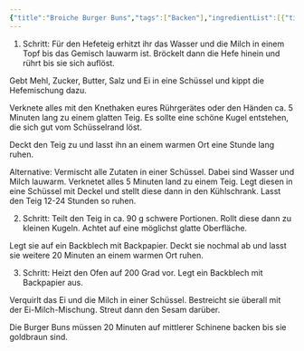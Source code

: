 ```yaml
---
{"title":"Broiche Burger Buns","tags":["Backen"],"ingredientList":[{"title":"Für den Hefeteig:","ingredients":["350 g Mehl (Weizenmehl Typ 550 oder Dinkelmehl Typ 630)","1 Päckchen Trockenhefe oder 1/2 Würfel frische Hefe","6 g Salz","3 TL Zucker","30 g Butter","1 Ei","75 ml Milch","75 ml Wasser"]},{"title":"zum Bestreichen/Bestreuen:","ingredients":["1 Ei","1 EL Milch","50 g Sesam"]}]}
---
```

1. Schritt: 
Für den Hefeteig erhitzt ihr das Wasser und die Milch in einem Topf bis das Gemisch lauwarm ist. Bröckelt dann die Hefe hinein und rührt bis sie sich auflöst. 

Gebt Mehl, Zucker, Butter, Salz und Ei in eine Schüssel und kippt die Hefemischung dazu. 

Verknete alles mit den Knethaken eures Rührgerätes oder den Händen ca. 5 Minuten lang zu einem glatten Teig. Es sollte eine schöne Kugel entstehen, die sich gut vom Schüsselrand löst. 

Deckt den Teig zu und lasst ihn an einem warmen Ort eine Stunde lang ruhen. 

Alternative: 
Vermischt alle Zutaten in einer Schüssel. Dabei sind Wasser und Milch lauwarm. Verknetet alles 5 Minuten land zu einem Teig. Legt diesen in eine Schüssel mit Deckel und stellt diese dann in den Kühlschrank. Lasst den Teig 12-24 Stunden so ruhen. 

2. Schritt:
Teilt den Teig in ca. 90 g schwere Portionen. Rollt diese dann zu kleinen Kugeln. Achtet auf eine möglichst glatte Oberfläche. 

Legt sie auf ein Backblech mit Backpapier. Deckt sie nochmal ab und lasst sie weitere 20 Minuten an einem warmen Ort ruhen. 

3. Schritt: 
Heizt den Ofen auf 200 Grad vor. Legt ein Backblech mit Backpapier aus. 

Verquirlt das Ei und die Milch in einer Schüssel. Bestreicht sie überall mit der Ei-Milch-Mischung. Streut dann den Sesam darüber. 

Die Burger Buns müssen 20 Minuten auf mittlerer Schinene backen bis sie goldbraun sind.